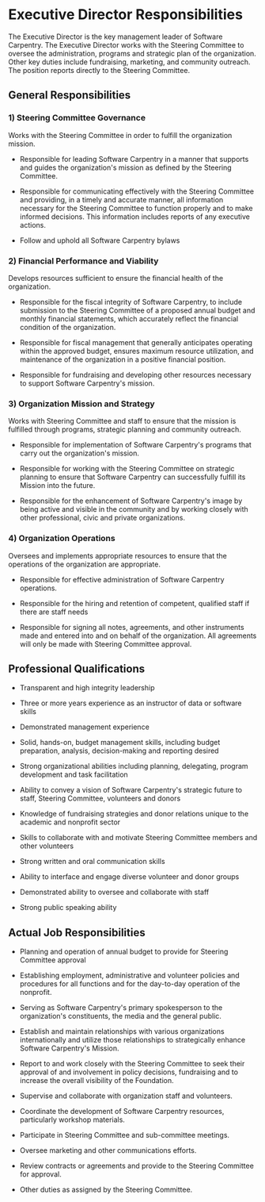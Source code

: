 # Executive Director Responsibilities

The Executive Director is the key management leader of Software
Carpentry. The Executive Director works with the Steering Committee to
oversee the administration, programs and strategic plan of the
organization. Other key duties include fundraising, marketing, and
community outreach. The position reports directly to the Steering
Committee.
 
## General Responsibilities

### 1) Steering Committee Governance

Works with the Steering Committee in order to fulfill the organization
mission.

* Responsible for leading Software Carpentry in a manner that supports
  and guides the organization's mission as defined by the Steering
  Committee.

* Responsible for communicating effectively with the Steering
  Committee and providing, in a timely and accurate manner, all
  information necessary for the Steering Committee to function
  properly and to make informed decisions.  This information includes
  reports of any executive actions.

* Follow and uphold all Software Carpentry bylaws

### 2) Financial Performance and Viability

Develops resources sufficient to ensure the financial health of the
organization.

* Responsible for the fiscal integrity of Software Carpentry, to
  include submission to the Steering Committee of a proposed annual
  budget and monthly financial statements, which accurately reflect
  the financial condition of the organization.

* Responsible for fiscal management that generally anticipates
  operating within the approved budget, ensures maximum resource
  utilization, and maintenance of the organization in a positive
  financial position.

* Responsible for fundraising and developing other resources necessary
  to support Software Carpentry's mission.

### 3) Organization Mission and Strategy

Works with Steering Committee and staff to ensure that the mission is
fulfilled through programs, strategic planning and community outreach.

* Responsible for implementation of Software Carpentry's programs that
  carry out the organization's mission.

* Responsible for working with the Steering Committee on strategic
  planning to ensure that Software Carpentry can successfully fulfill
  its Mission into the future.

* Responsible for the enhancement of Software Carpentry's image by
  being active and visible in the community and by working closely
  with other professional, civic and private organizations.

### 4) Organization Operations

Oversees and implements appropriate resources to ensure that the
operations of the organization are appropriate.

* Responsible for effective administration of Software Carpentry
  operations.

* Responsible for the hiring and retention of competent, qualified
  staff if there are staff needs

* Responsible for signing all notes, agreements, and other instruments
  made and entered into and on behalf of the organization. All
  agreements will only be made with Steering Committee approval.

## Professional Qualifications

* Transparent and high integrity leadership

* Three or more years experience as an instructor of data or software
  skills

* Demonstrated management experience

* Solid, hands-on, budget management skills, including budget
  preparation, analysis, decision-making and reporting desired

* Strong organizational abilities including planning, delegating,
  program development and task facilitation

* Ability to convey a vision of Software Carpentry's strategic future
  to staff, Steering Committee, volunteers and donors

* Knowledge of fundraising strategies and donor relations unique to
  the academic and nonprofit sector

* Skills to collaborate with and motivate Steering Committee members
  and other volunteers

* Strong written and oral communication skills

* Ability to interface and engage diverse volunteer and donor groups

* Demonstrated ability to oversee and collaborate with staff

* Strong public speaking ability

## Actual Job Responsibilities

* Planning and operation of annual budget to provide for Steering
  Committee approval

* Establishing employment, administrative and volunteer policies and
  procedures for all functions and for the day-to-day operation of the
  nonprofit.

* Serving as Software Carpentry's primary spokesperson to the
  organization's constituents, the media and the general public.

* Establish and maintain relationships with various organizations
  internationally and utilize those relationships to strategically
  enhance Software Carpentry's Mission.

* Report to and work closely with the Steering Committee to seek their
  approval of and involvement in policy decisions, fundraising and to
  increase the overall visibility of the Foundation.

* Supervise and collaborate with organization staff and volunteers.

* Coordinate the development of Software Carpentry resources,
  particularly workshop materials.

* Participate in Steering Committee and sub-committee meetings.

* Oversee marketing and other communications efforts.

* Review contracts or agreements and provide to the Steering Committee
  for approval.

* Other duties as assigned by the Steering Committee.

